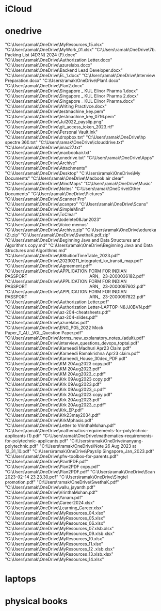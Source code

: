 # iCloud


# onedrive

"C:\Users\ramak\OneDrive\MyResources_15.xlsx"
"C:\Users\ramak\OneDrive\MyWork_01.xlsx"
"C:\Users\ramak\OneDrive\7b. Packing List (4D3N) 2024 (P).docx"
"C:\Users\ramak\OneDrive\Authorization Letter.docx"
"C:\Users\ramak\OneDrive\azurelabs.docx"
"C:\Users\ramak\OneDrive\Backend Lead Developer.docx"
"C:\Users\ramak\OneDrive\EL_1.docx"
"C:\Users\ramak\OneDrive\Interview Preparation.docx"
"C:\Users\ramak\OneDrive\Plan1.docx"
"C:\Users\ramak\OneDrive\Plan2.docx"
"C:\Users\ramak\OneDrive\Singapore _ KUL Elinor Pharma 1.docx"
"C:\Users\ramak\OneDrive\Singapore _ KUL Elinor Pharma 2.docx"
"C:\Users\ramak\OneDrive\Singapore _ KUL Elinor Pharma.docx"
"C:\Users\ramak\OneDrive\Writing Practivce.docx"
"C:\Users\ramak\OneDrive\testmachine_key.pem"
"C:\Users\ramak\OneDrive\testmachine_key_0716.pem"
"C:\Users\ramak\OneDrive\Jul2022_payslip.png"
"C:\Users\ramak\OneDrive\git_access_token_2023.rtf"
"C:\Users\ramak\OneDrive\Personal Vault.lnk"
"C:\Users\ramak\OneDrive\dropbox.txt"
"C:\Users\ramak\OneDrive\hp spectre 360.txt"
"C:\Users\ramak\OneDrive\iclouddrive.txt"
"C:\Users\ramak\OneDrive\imac27.txt"
"C:\Users\ramak\OneDrive\macbookair.txt"
"C:\Users\ramak\OneDrive\onedrive.txt"
"C:\Users\ramak\OneDrive\Apps"
"C:\Users\ramak\OneDrive\Archive"
"C:\Users\ramak\OneDrive\Attachments"
"C:\Users\ramak\OneDrive\Desktop"
"C:\Users\ramak\OneDrive\My Documents"
"C:\Users\ramak\OneDrive\Macbook air clear"
"C:\Users\ramak\OneDrive\MindMaps"
"C:\Users\ramak\OneDrive\Music"
"C:\Users\ramak\OneDrive\Notes"
"C:\Users\ramak\OneDrive\Other Documents"
"C:\Users\ramak\OneDrive\Pictures"
"C:\Users\ramak\OneDrive\Scanner Pro"
"C:\Users\ramak\OneDrive\scanpro"
"C:\Users\ramak\OneDrive\Scans"
"C:\Users\ramak\OneDrive\SimpleMind"
"C:\Users\ramak\OneDrive\ToClear"
"C:\Users\ramak\OneDrive\todelete08Jan2023"
"C:\Users\ramak\OneDrive\Voice memos"
"C:\Users\ramak\OneDrive\Archive.zip"
"C:\Users\ramak\OneDrive\edureka (2).zip"
"C:\Users\ramak\OneDrive\SwethaK.pdf.zip"
"C:\Users\ramak\OneDrive\Beginning Java and Data Structures and Algorithms copy.md"
"C:\Users\ramak\OneDrive\Beginning Java and Data Structures and Algorithms.md"
"C:\Users\ramak\OneDrive\88tuitionTimeTable_2023.pdf"
"C:\Users\ramak\OneDrive\20230211_integrated_kv_transit_map.pdf"
"C:\Users\ramak\OneDrive\Agreement.pdf"
"C:\Users\ramak\OneDrive\APPLICATION FORM FOR INDIAN PASSPORT                                                    ARN_  23-2000036182.pdf"
"C:\Users\ramak\OneDrive\APPLICATION FORM FOR INDIAN PASSPORT                                                    ARN_  23-2000097602.pdf"
"C:\Users\ramak\OneDrive\APPLICATION FORM FOR INDIAN PASSPORT                                                    ARN_  23-2000097822.pdf"
"C:\Users\ramak\OneDrive\Authorization Letter.pdf"
"C:\Users\ramak\OneDrive\Authorization Letter-LAPTOP-N8JJ0BVN.pdf"
"C:\Users\ramak\OneDrive\az-204-cheatsheets.pdf"
"C:\Users\ramak\OneDrive\az-204-slides.pdf"
"C:\Users\ramak\OneDrive\azurelabs.pdf"
"C:\Users\ramak\OneDrive\ENG_P05_2022 Mock Paper_T_ALL_VGL_Question Paper.pdf"
"C:\Users\ramak\OneDrive\forms_new_explanatory_notes_(adult).pdf"
"C:\Users\ramak\OneDrive\interview_questions_devops_toptal.pdf"
"C:\Users\ramak\OneDrive\Karneedi Madhuri Apr23 Claim.pdf"
"C:\Users\ramak\OneDrive\Karneedi Ramakrishna Apr23 claim.pdf"
"C:\Users\ramak\OneDrive\Karneedi_House_30dec_PDF.pdf"
"C:\Users\ramak\OneDrive\KM 20Aug2023 copy.pdf"
"C:\Users\ramak\OneDrive\KM 20Aug2023.pdf"
"C:\Users\ramak\OneDrive\KM 20Aug2023_c.pdf"
"C:\Users\ramak\OneDrive\Krk 09Aug2023 copy.pdf"
"C:\Users\ramak\OneDrive\Krk 09Aug2023.pdf"
"C:\Users\ramak\OneDrive\Krk 09Aug2023_c.pdf"
"C:\Users\ramak\OneDrive\Krk 20Aug2023 copy.pdf"
"C:\Users\ramak\OneDrive\Krk 20Aug2023.pdf"
"C:\Users\ramak\OneDrive\Krk 20Aug2023_c.pdf"
"C:\Users\ramak\OneDrive\Krk_EP.pdf"
"C:\Users\ramak\OneDrive\Krk23may2034.pdf"
"C:\Users\ramak\OneDrive\KrkMphasis.pdf"
"C:\Users\ramak\OneDrive\Letter to VrinthaMohan.pdf"
"C:\Users\ramak\OneDrive\mathematics-requirements-for-polytechnic-applicants (1).pdf"
"C:\Users\ramak\OneDrive\mathematics-requirements-for-polytechnic-applicants.pdf"
"C:\Users\ramak\OneDrive\nanyang-polytechnic.pdf"
"C:\Users\ramak\OneDrive\Note 26 Aug 2023 at 12_31_10.pdf"
"C:\Users\ramak\OneDrive\Payslip Singapore_Jan_2023.pdf"
"C:\Users\ramak\OneDrive\pfw-toolbox-for-parents.pdf"
"C:\Users\ramak\OneDrive\Plan1PDF.pdf"
"C:\Users\ramak\OneDrive\Plan2PDF copy.pdf"
"C:\Users\ramak\OneDrive\Plan2PDF.pdf"
"C:\Users\ramak\OneDrive\Scan 2023-02-14 23.23.30.pdf"
"C:\Users\ramak\OneDrive\Singtel promotion.pdf"
"C:\Users\ramak\OneDrive\SwethaK.pdf"
"C:\Users\ramak\OneDrive\vallu_jayanth.pdf"
"C:\Users\ramak\OneDrive\VrinthaMohan.pdf"
"C:\Users\ramak\OneDrive\Yanam.pdf"
"C:\Users\ramak\OneDrive\Career2024.xlsx"
"C:\Users\ramak\OneDrive\Learning_Career.xlsx"
"C:\Users\ramak\OneDrive\MyResources_04.xlsx"
"C:\Users\ramak\OneDrive\MyResources_05.xlsx"
"C:\Users\ramak\OneDrive\MyResources_06.xlsx"
"C:\Users\ramak\OneDrive\MyResources_07.xlsb.xlsx"
"C:\Users\ramak\OneDrive\MyResources_09.xlsb.xlsx"
"C:\Users\ramak\OneDrive\MyResources_10.xlsx"
"C:\Users\ramak\OneDrive\MyResources_11.xlsx"
"C:\Users\ramak\OneDrive\MyResources_12 .xlsb.xlsx"
"C:\Users\ramak\OneDrive\MyResources_13.xlsb.xlsx"
"C:\Users\ramak\OneDrive\MyResources_14.xlsx"

# laptops


# physical books
